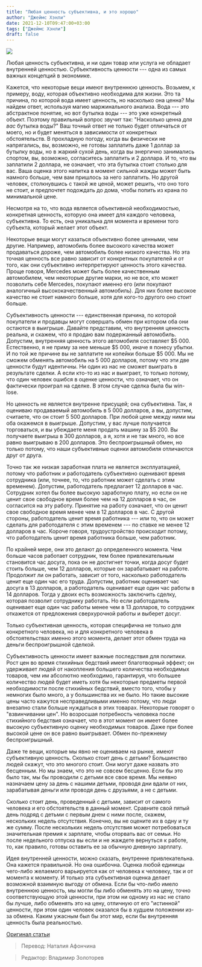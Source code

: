 ```yaml
---
title: "Любая ценность субъективна, и это хорошо"
author: "Джеймс Хэнли"
date: 2021-12-10T09:47:00+03:00
tags: ["Джеймс Хэнли"]
draft: false
---
```

![](https://www.aier.org/wp-content/uploads/2021/10/goldeggnest-800x508.jpg)

Любая ценность субъективна, и ни один товар или услуга не обладает внутренней ценностью. Субъективность ценности --- одна из самых важных концепций в экономике.

Кажется, что некоторые вещи имеют внутреннюю ценность. Возьмем, к примеру, воду, которая объективно необходима для жизни. Это та причина, по которой вода имеет ценность, но насколько она ценна? Мы найдем ответ, используя магию маржинального анализа. Вода --- это абстрактное понятие, но вот бутылка воды --- это уже конкретный объект. Поэтому правильный вопрос звучит так: "Насколько ценна *для вас*  бутылка воды?" Ваш точный ответ не только будет отличаться от моего, но и будет меняться в зависимости от конкретных обстоятельств. В прохладную погоду, когда вы физически не напрягались, вы, возможно, не готовы заплатить даже 1 доллар за бутылку воды, но в жаркий сухой день, когда вы энергично занимались спортом, вы, возможно, согласитесь заплатить и 2 доллара. И то, что вы заплатили 2 доллара, не означает, что эта бутылка стоит столько для вас. Ваша оценка этого напитка в  момент сильной жажды может быть намного больше, чем вам пришлось за него заплатить. Но другой человек, столкнувшись с такой же ценой, может решить, что оно того не стоит, и предпочтет подождать до дома, чтобы попить из крана по минимальной цене.

Несмотря на то, что вода является объективной необходимостью, конкретная ценность, которую она имеет для каждого человека, субъективна. То есть, она уникальна для момента и времени того субъекта, который желает этот объект.

Некоторые вещи могут казаться объективно более ценными, чем другие. Например, автомобиль более высокого качества может продаваться дороже, чем автомобиль более низкого качества. Но эта точная ценность все равно зависит от конкретных покупателей и от того, как они субъективно интерпретируют ценность этого качества. Проще говоря, Mercedes может быть более качественным автомобилем, чем некоторые другие марки, но не все, кто может позволить себе Mercedes, покупают именно его (или покупают аналогичный высококачественный автомобиль). Для них более высокое качество не стоит намного больше, хотя для кого-то другого оно стоит больше.

Субъективность ценности --- единственная причина, по которой покупатели и продавцы могут совершать обмен при котором оба они остаются в выигрыше. Давайте представим, что внутренняя ценность реальна, и скажем, что я продаю вам подержанный автомобиль. Допустим, внутренняя ценность этого автомобиля составляет $5 000. Естественно, я не приму за нее меньше $5 000, иначе я понесу убытки. И по той же причине вы не заплатите ни копейки больше $5 000. Мы не сможем обменять автомобиль на 5 000 долларов, потому что эти две ценности будут идентичны. Ни один из нас не сможет выиграть в результате сделки. А если кто-то из нас и выиграет, то только потому, что один человек ошибся в оценке ценности, что означает, что он фактически проиграл на сделке. В этом случае сделка была бы win-lose.

Но ценность не является внутренне присущей; она субъективна. Так, я оцениваю продаваемый автомобиль в 5 000 долларов, а вы, допустим, считаете, что он стоит 5 500 долларов. При любой цене между ними мы оба окажемся в выигрыше. Допустим, у вас лучше получается торговаться, и вы убеждаете меня продать машину за $5 200. Вы получаете выигрыш в 300 долларов, а я, хотя и не так много, но все равно выигрываю в 200 долларов. Это беспроигрышный обмен, но только потому, что наши субъективные оценки автомобиля отличаются друг от друга.

Точно так же низкая заработная плата не является эксплуатацией, потому что работник и работодатель субъективно оценивают время сотрудника (или, точнее, то, что работник может сделать с этим временем). Допустим, работодатель предлагает 12 долларов в час. Сотрудник хотел бы более высокую заработную плату, но если он не ценит свое свободное время более чем на 12 долларов в час, он согласится на эту работу. Принятие на работу означает, что он ценит свое свободное время менее чем в 12 долларов в час. С другой стороны, работодатель ценит время работника --- или то, что он может сделать для работодателя с этим временем --- по ставке не менее 12 долларов в час. Короче говоря, трудоустройство происходит потому, что работодатель ценит время работника больше, чем работник.

По крайней мере, они это делают до определенного момента. Чем больше часов работает сотрудник, тем более привлекательным становится час досуга, пока он не достигнет точки, когда досуг будет стоить больше, чем 12 долларов, которые он зарабатывает на работе. Продолжит ли он работать, зависит от того, насколько работодатель ценит еще один час его труда. Допустим, работник оценивает час досуга в 13 долларов, а работодатель оценивает еще один час работы в 14 долларов. Тогда у двоих есть возможность заключить сделку, которая позволит сотруднику работать. Но если работодатель оценивает еще один час работы менее чем в 13 долларов, то сотрудник откажется от предложения сверхурочной работы и выберет досуг.

Только субъективная ценность, которая специфична не только для конкретного человека, но и для конкретного человека в обстоятельствах именно этого момента, делает этот обмен труда на деньги беспроигрышной сделкой.

Субъективность ценности имеет важные последствия для политики. Рост цен во время стихийных бедствий имеет благотворный эффект; он удерживает людей от накопления большего количества необходимых товаров, чем им абсолютно необходимо, гарантируя, что большее количество людей будет иметь хотя бы некоторые предметы первой необходимости после стихийных бедствий, вместо того, чтобы у немногих было много, а у большинства их не было. Но такие высокие цены часто кажутся несправедливыми именно потому, что люди внезапно стали больше нуждаться в этих товарах. Некоторые говорят о "взвинчивании цен". Но возросшая потребность человека после стихийного бедствия означает, что в этот момент он имеет более высокую субъективную оценку необходимых товаров. Даже при более высокой цене он все равно выигрывает. Обмен по-прежнему беспроигрышный.

Даже те вещи, которые мы явно не оцениваем на рынке, имеют субъективную ценность. Сколько стоит день с детьми? Большинство людей скажут, что это многого стоит. Они могут даже назвать это бесценным. Но мы знаем, что это не совсем бесценно. Если бы это было так, мы бы проводили с детьми все свое время. Мы неявно назначаем цену за день с нашими детьми, проводя дни вдали от них, зарабатывая деньги или проводя день с друзьями, а не с детьми.

Сколько стоит день, проведенный с детьми, зависит от самого человека и его обстоятельств в данный момент. Сравните свой пятый день подряд с детьми с первым днем с ними после, скажем, нескольких недель отсутствия. Конечно, вы не оцените их в одну и ту же сумму. После нескольких недель отсутствия может потребоваться значительная премия к зарплате, чтобы оторвать вас от семьи. Но после недельного отпуска вы если и не жаждете вернуться к работе, то, как правило, готовы оставить ее за обычную дневную зарплату.

Идея внутренней ценности, можно сказать, внутренне привлекательна. Она кажется правильной. Но она ошибочна. Оценка любой единицы чего-либо желаемого варьируется как от человека к человеку, так и от момента к моменту. И только эта субъективная оценка делает возможной взаимную выгоду от обмена. Если бы что-либо имело внутреннюю ценность, мы могли бы либо обменять это на цену, точно соответствующую этой ценности, при этом ни одному из нас не стало бы лучше, либо обменять это на цену, отличную от его "истинной" ценности, при этом один человек оказался бы в худшем положении из-за обмена. Каким ужасным был бы этот мир, если бы внутренняя ценность была реальностью.

[Оригинал статьи](https://www.aier.org/article/all-value-is-subjective-and-thats-a-good-thing/)

> Перевод: Наталия Афончина

> Редактор: Владимир Золоторев
